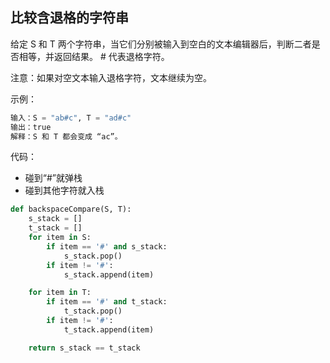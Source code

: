 ## 比较含退格的字符串
给定 S 和 T 两个字符串，当它们分别被输入到空白的文本编辑器后，判断二者是否相等，并返回结果。 # 代表退格字符。

注意：如果对空文本输入退格字符，文本继续为空。

示例：
```python
输入：S = "ab#c", T = "ad#c"
输出：true
解释：S 和 T 都会变成 “ac”。
```

代码：
* 碰到“#”就弹栈
* 碰到其他字符就入栈

```python
def backspaceCompare(S, T):
    s_stack = []
    t_stack = []
    for item in S:
        if item == '#' and s_stack:
            s_stack.pop()
        if item != '#':
            s_stack.append(item)

    for item in T:
        if item == '#' and t_stack:
            t_stack.pop()
        if item != '#':
            t_stack.append(item)

    return s_stack == t_stack
```
